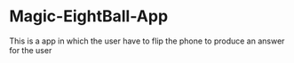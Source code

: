 # Magic-EightBall-App
This is a app in which the user have to flip the phone to produce an answer for the user 
